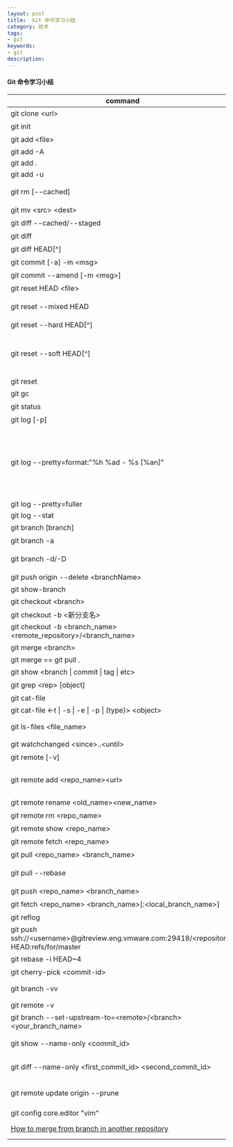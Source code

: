 ```yaml
---
layout: post
title:  Git 命令学习小结
category: 技术
tags: 
- git
keywords: 
- git 
description:
---
```


#### Git 命令学习小结

|command|comment|
|---|---|
|git clone &lt;url&gt;|ssh/http(s)/git三种协议，ssh和https可推送|
|git init|初始化Git仓库|
|git add &lt;file&gt;|将文件加入index file|
|git add -A|stages All|
|git add .|stages new and modified, without deleted|
|git add -u|stages modified and deleted, without new|
|git rm [--cached]|删除，加--cached表示仅从index file中删除文件，即放弃跟踪|
|git mv &lt;src&gt; &lt;dest&gt;|移动/更名|
|git diff --cached/--staged|当前索引与上次提交（有哪些需要commit）|
|git diff|当前索引与工作目录（有哪些需要add）|
|git diff HEAD[^]|工作目录与上次提交（当前目录与上次提交有何改变）|
|git commit [-a] -m &lt;msg&gt;|提交|
|git commit --amend [-m &lt;msg&gt;]|修复上次提交|
|git reset HEAD &lt;file&gt;|同--mixed，default option|
|git reset --mixed HEAD|撤销 commit 和index file,只保留 working tree 的信息|
|git reset --hard HEAD[^]|将 working tree 和 index file 都撤销到以前状态|
|git reset --soft HEAD[^]|只撤销 commit,而保留 working tree 和 index file 的信息回复到某个状态。以git reset --soft HEAD为例，commit回退到HEAD（相当于无变化），若是HEAD^，则commit回退到HEAD^|
|git reset|unstage files from the index|
|git gc|用垃圾回收机制清除由于 reset 而造成的垃圾代码|
|git status|显示当前工作目录状态|
|git log [-p]|显示提交历史（many useful options to be learned）|
|git log --pretty=format:"%h %ad - %s [%an]"|show hash, commit date, subject & [author]; <br/>Here:<br/>%ad = author date<br/>%an = author name<br/>%h = commit hash (short)<br/>%H = commit hash (full)<br/>%s = subject<br/>%d = ref names|
|git log --pretty=fuller|show both author date and commit date|
|git log --stat|show changed files|
|git branch [branch]|显示/新建分支|
|git branch -a|显示所有分支|
|git branch -d/-D|删除分支（d表示“在分支合并后删除分支”，D表示无论如何都删除分支）|
|git push origin --delete &lt;branchName&gt;|删除远程分支|
|git show-branch||
|git checkout &lt;branch&gt;|切换分支（分支未commit无法切换）|
|git checkout -b &lt;新分支名&gt;|创建新分支并切换到这个分支。|
|git checkout -b <branch_name> <remote_repository>/<branch_name>|创建新分支来跟踪远程分支|
|git merge &lt;branch&gt;|合并分支|
|git merge == git pull .||
|git show &lt;branch &#124; commit &#124; tag &#124; etc&gt;|显示对应对象的信息|
|git grep &lt;rep&gt; [object]|（在指定对象（历史记录）中）搜索|
|git cat-file|查看数据|
|git cat-file &lt;-t &#124; -s &#124; -e &#124; -p &#124; (type)&gt; &lt;object&gt;|type can be one of: blob, tree, commit, tag|
|git ls-files <file_name> |show information about files in the index and the working tree（实际是查看索引文件）|
|git watchchanged &lt;since&gt;..&lt;until&gt;|显示两个commit（当然也可以是branch）的区别|
|git remote [-v]|显示远程仓库，加-v选项可显示仓库地址|
|git remote add &lt;repo_name&gt;&lt;url&gt;|添加远程仓库，repo_name为shortname，指代仓库地址; e.g. git remote add why_mac why@192.168.1.1:/Users/why/Gitsource/whyrepo|
|git remote rename &lt;old_name&gt;&lt;new_name&gt;|更名|
|git remote rm &lt;repo_name&gt;|删除远程仓库|
|git remote show &lt;repo_name&gt;|查看远程仓库信息|
|git remote fetch &lt;repo_name&gt;|从远程仓库抓取数据（并不合并）|
|git pull &lt;repo_name&gt; &lt;branch_name&gt;|拉去数据并合并到当前分支|
|git pull --rebase|拉去远端分支数据，并以远端分支为base，将当前分支的新增commit应用到pull后的HEAD上|
|git push &lt;repo_name&gt; &lt;branch_name&gt;|推送指定分支到指定仓库|
|git fetch &lt;repo_name&gt; &lt;branch_name&gt;[:&lt;local_branch_name&gt;]|拉去数据，未合并|
|git reflog |查看本地仓库的变更历史|
|git push ssh://&lt;username&gt;@gitreview.eng.vmware.com:29418/&lt;repository&gt; HEAD:refs/for/master|推送本地分支到master进行gitreview|
|git rebase -i HEAD~4|交互模式处理最近的四次提交|
|git cherry-pick &lt;commit-id&gt;|选取某次提交到当前分支|
|git branch -vv|show local branch is tracking which remote branch|
|git remote -v|查看remote仓库配置|
|git branch --set-upstream-to=&lt;remote&gt;/&lt;branch&gt; &lt;your_branch_name&gt;|设置要tracking的远端分支|
|git show --name-only &lt;commit_id&gt;|查看commit提交的内容（--name-only：只看文件名不看内容）|
|git diff --name-only &lt;first_commit_id&gt; &lt;second_commit_id&gt;|比较两个commit提交的内容（--name-only：只看文件名不看内容）|
|git remote update origin --prune| refresh the list of remote branches (git fetch did not remove my local cache of remote branches. Only --prune was able to clean it all up)|
|git config core.editor "vim"|change the editor to vim|
|[How to merge from branch in another repository](https://stackoverflow.com/questions/3402599/how-do-you-merge-two-git-branches-that-are-in-different-local-repos-folders/3402873)|1. add that repository as a remote one <br/>2.git merge the branch in remote repo|
